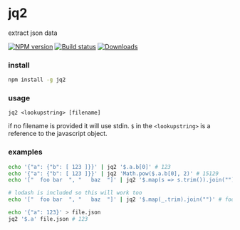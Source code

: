 # jq2
extract json data

[![NPM version][npm-image]][npm-url]
[![Build status][travis-image]][travis-url]
[![Downloads][downloads-image]][downloads-url]

### install

```bash
npm install -g jq2
```

### usage

```
jq2 <lookupstring> [filename]
```

if no filename is provided it will use stdin. `$` in the `<lookupstring>` is a reference to the javascript object.

### examples

```bash
echo '{"a": {"b": [ 123 ]}}' | jq2 '$.a.b[0]' # 123
echo '{"a": {"b": [ 123 ]}}' | jq2 'Math.pow($.a.b[0], 2)' # 15129
echo '["  foo bar  ", "   baz  "]' | jq2 '$.map(s => s.trim()).join("")' # foo barbaz

# lodash is included so this will work too
echo '["  foo bar  ", "   baz  "]' | jq2 '$.map(_.trim).join("")' # foo barbaz

echo '{"a": 123}' > file.json
jq2 '$.a' file.json # 123
```


[npm-image]: https://img.shields.io/npm/v/jq2.svg?style=flat-square
[npm-url]: https://npmjs.org/package/jq2
[travis-image]: https://img.shields.io/travis/kolodny/jq2.svg?style=flat-square
[travis-url]: https://travis-ci.org/kolodny/jq2
[downloads-image]: http://img.shields.io/npm/dm/jq2.svg?style=flat-square
[downloads-url]: https://npmjs.org/package/jq2
